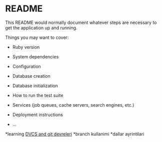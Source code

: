 # README

This README would normally document whatever steps are necessary to get the
application up and running.

Things you may want to cover:

* Ruby version

* System dependencies

* Configuration

* Database creation

* Database initialization

* How to run the test suite

* Services (job queues, cache servers, search engines, etc.)

* Deployment instructions

* ...

*learning [DVCS and git devreleri](https://www.youtube.com/watch?v=gMzSpvibN7A)
*branch kullanimi
*dallar ayrintilari
